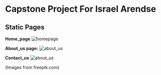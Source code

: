 # Capstone Project For Israel Arendse


##  Static Pages

**Home_page**
![homepage](https://github.com/user-attachments/assets/06315162-1cd5-40a4-ae09-ffc3a11cb226)


**About_us page:**
![about_us](https://github.com/user-attachments/assets/1b03d496-48b2-432a-9348-a10f6c7848b4)

**Contact_us**
![about_us](https://github.com/user-attachments/assets/04d12e98-f446-4a52-bd86-d645d56fa0d5)

(Images from freepik.com)
